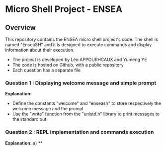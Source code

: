 # Micro Shell Project - ENSEA

## Overview

This repository contains the ENSEA micro shell project's code. The shell is named "EnseaSH" and it is designed to execute commands and display information about their execution.

- The project is developed by Léo APPOURHCAUX and Yumeng YE
- The code is hosted on Github, with a public repository
- Each question has a separate file

### Question 1 : Displaying welcome message and simple prompt

**Explanation:**
- Define the constants "welcome" and "enseash" to store respectively the welcome message and the prompt
- Use the "write" function from the "unistd.h" library to print messages to the standard out

### Question 2 : REPL implementation and commands execution

**Explanation:**
a) **


